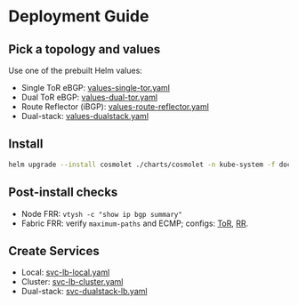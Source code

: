 
# Deployment Guide

## Pick a topology and values
Use one of the prebuilt Helm values:
- Single ToR eBGP: [values-single-tor.yaml](examples/helm/values-single-tor.yaml)
- Dual ToR eBGP: [values-dual-tor.yaml](examples/helm/values-dual-tor.yaml)
- Route Reflector (iBGP): [values-route-reflector.yaml](examples/helm/values-route-reflector.yaml)
- Dual-stack: [values-dualstack.yaml](examples/helm/values-dualstack.yaml)

## Install
```bash
helm upgrade --install cosmolet ./charts/cosmolet -n kube-system -f docs/examples/helm/values-single-tor.yaml
```

## Post-install checks
- Node FRR: `vtysh -c "show ip bgp summary"`
- Fabric FRR: verify `maximum-paths` and ECMP; configs: [ToR](examples/frr/tor-frr-ebgp.conf), [RR](examples/frr/rr-frr-ibgp.conf).

## Create Services
- Local: [svc-lb-local.yaml](examples/k8s/svc-lb-local.yaml)
- Cluster: [svc-lb-cluster.yaml](examples/k8s/svc-lb-cluster.yaml)
- Dual-stack: [svc-dualstack-lb.yaml](examples/k8s/svc-dualstack-lb.yaml)
